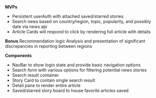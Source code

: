 **MVPs**

* Persistent userAuth with attached saved/starred stories
* Search news based on country/region, topic, popularity, and possibly date via news api
* Article Cards will respond to click by rendering full article with details

**Bonus**
Recommendation logic
Analysis and presentation of significant discrepancies in reporting between regions

**Components**

* NavBar to show login state and provide basic navigation options
* Search form with various options for filtering potential news stories
* Search result container
* Story Card to contain single search result
* Detail pane to render entire article
* Saved/starred story board to house favorite articles saved